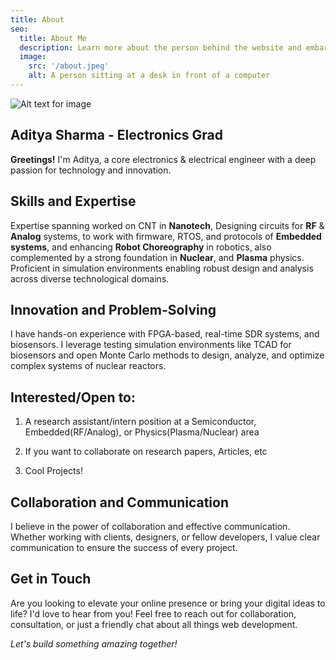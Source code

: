 ```yaml
---
title: About
seo:
  title: About Me
  description: Learn more about the person behind the website and embark on a journey of inspiration and shared experiences.
  image:
    src: '/about.jpeg'
    alt: A person sitting at a desk in front of a computer
---
```


![Alt text for image](/about.jpeg)


## Aditya Sharma - Electronics Grad

**Greetings!** I'm Aditya, a  core electronics & electrical engineer with a deep passion for technology and innovation.
## Skills and Expertise

Expertise spanning worked on CNT in **Nanotech**, Designing circuits for **RF** & **Analog** systems, to work with firmware, RTOS, and protocols of **Embedded systems**, and enhancing **Robot Choreography** in robotics, also complemented by a strong foundation in **Nuclear**, and **Plasma** physics. Proficient in simulation environments enabling robust design and analysis across diverse technological domains.

## Innovation and Problem-Solving

I have hands-on experience with FPGA-based, real-time SDR systems, and biosensors. I leverage testing simulation environments like TCAD for biosensors and open Monte Carlo methods to design, analyze, and optimize complex systems of nuclear reactors.


## Interested/Open to:

1. A research assistant/intern position at a Semiconductor, Embedded(RF/Analog), or Physics(Plasma/Nuclear) area
   
2. If you want to collaborate on research papers, Articles, etc
   
3. Cool Projects!

## Collaboration and Communication

I believe in the power of collaboration and effective communication. Whether working with clients, designers, or fellow developers, I value clear communication to ensure the success of every project.

## Get in Touch

Are you looking to elevate your online presence or bring your digital ideas to life? I'd love to hear from you! Feel free to reach out for collaboration, consultation, or just a friendly chat about all things web development.

_Let's build something amazing together!_
